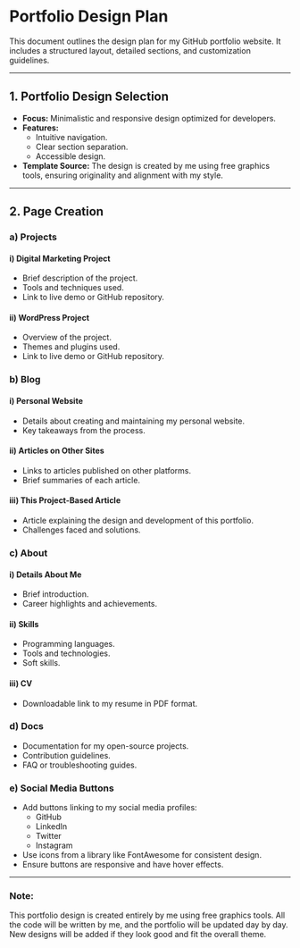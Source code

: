 # Portfolio Design Plan

This document outlines the design plan for my GitHub portfolio website. It includes a structured layout, detailed sections, and customization guidelines.

---

## 1. Portfolio Design Selection
- **Focus:** Minimalistic and responsive design optimized for developers.
- **Features:**
  - Intuitive navigation.
  - Clear section separation.
  - Accessible design.
- **Template Source:** The design is created by me using free graphics tools, ensuring originality and alignment with my style.

---

## 2. Page Creation

### a) Projects
#### i) Digital Marketing Project
- Brief description of the project.
- Tools and techniques used.
- Link to live demo or GitHub repository.

#### ii) WordPress Project
- Overview of the project.
- Themes and plugins used.
- Link to live demo or GitHub repository.

### b) Blog
#### i) Personal Website
- Details about creating and maintaining my personal website.
- Key takeaways from the process.

#### ii) Articles on Other Sites
- Links to articles published on other platforms.
- Brief summaries of each article.

#### iii) This Project-Based Article
- Article explaining the design and development of this portfolio.
- Challenges faced and solutions.

### c) About
#### i) Details About Me
- Brief introduction.
- Career highlights and achievements.

#### ii) Skills
- Programming languages.
- Tools and technologies.
- Soft skills.

#### iii) CV
- Downloadable link to my resume in PDF format.

### d) Docs
- Documentation for my open-source projects.
- Contribution guidelines.
- FAQ or troubleshooting guides.

### e) Social Media Buttons
- Add buttons linking to my social media profiles:
  - GitHub
  - LinkedIn
  - Twitter
  - Instagram
- Use icons from a library like FontAwesome for consistent design.
- Ensure buttons are responsive and have hover effects.
---

### Note:
This portfolio design is created entirely by me using free graphics tools. All the code will be written by me, and the portfolio will be updated day by day. New designs will be added if they look good and fit the overall theme.
